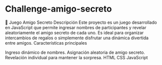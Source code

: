 # Challenge-amigo-secreto

🎁 Juego Amigo Secreto
Descripción
Este proyecto es un juego desarrollado en JavaScript que permite ingresar nombres de participantes y revelar aleatoriamente el amigo secreto de cada uno. Es ideal para organizar intercambios de regalos o simplemente disfrutar una dinámica divertida entre amigos. Características principales

Ingreso dinámico de nombres.
Asignación aleatoria de amigo secreto.
Revelación individual para mantener la sorpresa.
HTML
CSS
JavaScript
